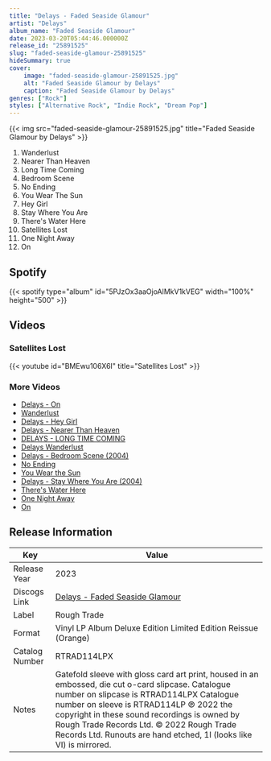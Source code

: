 ```yaml
---
title: "Delays - Faded Seaside Glamour"
artist: "Delays"
album_name: "Faded Seaside Glamour"
date: 2023-03-20T05:44:46.000000Z
release_id: "25891525"
slug: "faded-seaside-glamour-25891525"
hideSummary: true
cover:
    image: "faded-seaside-glamour-25891525.jpg"
    alt: "Faded Seaside Glamour by Delays"
    caption: "Faded Seaside Glamour by Delays"
genres: ["Rock"]
styles: ["Alternative Rock", "Indie Rock", "Dream Pop"]
---
```


{{< img src="faded-seaside-glamour-25891525.jpg" title="Faded Seaside Glamour by Delays" >}}

<!-- section break -->

1. Wanderlust
2. Nearer Than Heaven
3. Long Time Coming
4. Bedroom Scene
5. No Ending
6. You Wear The Sun
7. Hey Girl
8. Stay Where You Are
9. There's Water Here
10. Satellites Lost
11. One Night Away
12. On

<!-- section break -->


## Spotify
{{< spotify type="album" id="5PJzOx3aaOjoAlMkV1kVEG" width="100%" height="500" >}}



## Videos
### Satellites Lost
{{< youtube id="BMEwu106X6I" title="Satellites Lost" >}}<br>

### More Videos

- [Delays - On](https://www.youtube.com/watch?v=7mDZPbOmnTc)
- [Wanderlust](https://www.youtube.com/watch?v=12iKTYOe6hA)
- [Delays - Hey Girl](https://www.youtube.com/watch?v=E8wgJftpGDA)
- [Delays - Nearer Than Heaven](https://www.youtube.com/watch?v=JbIddy1G_OY)
- [DELAYS - LONG TIME COMING](https://www.youtube.com/watch?v=tqRnGdD_WV4)
- [Delays  Wanderlust](https://www.youtube.com/watch?v=ykkI_bldscs)
- [Delays - Bedroom Scene (2004)](https://www.youtube.com/watch?v=fmppoyPq-Ls)
- [No Ending](https://www.youtube.com/watch?v=dx_bYg0SypU)
- [You Wear the Sun](https://www.youtube.com/watch?v=K9WKhZ5hss4)
- [Delays - Stay Where You Are (2004)](https://www.youtube.com/watch?v=Dc2VaK0sBx8)
- [There's Water Here](https://www.youtube.com/watch?v=dfZBGvHgABs)
- [One Night Away](https://www.youtube.com/watch?v=rBJkHbvGd3k)
- [On](https://www.youtube.com/watch?v=L2ylsxrjlLg)


## Release Information
|  Key           | Value                                                |
| ---------------| ---------------------------------------------------- |
| Release Year   | 2023                                   |
| Discogs Link   | [Delays - Faded Seaside Glamour](https://www.discogs.com/release/25891525-Delays-Faded-Seaside-Glamour) |
| Label          | Rough Trade |
| Format         | Vinyl LP Album Deluxe Edition Limited Edition Reissue (Orange) |
| Catalog Number | RTRAD114LPX |
| Notes | Gatefold sleeve with gloss card art print, housed in an embossed, die cut o-card slipcase.  Catalogue number on slipcase is RTRAD114LPX Catalogue number on sleeve is RTRAD114LP ℗ 2022 the copyright in these sound recordings is owned by Rough Trade Records Ltd. © 2022 Rough Trade Records Ltd.  Runouts are hand etched, 1I (looks like VI) is mirrored. |